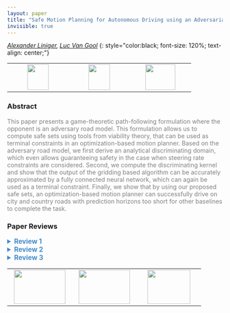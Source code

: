 ```yaml
---
layout: paper
title: "Safe Motion Planning for Autonomous Driving using an Adversarial Road Model"
invisible: true
---
```

*[Alexander Liniger](https://vision.ee.ethz.ch/people-details.MTQ4MzY1.TGlzdC8zMjQ3LC0xOTcxNDY1MTc4.html), [Luc Van Gool](https://vision.ee.ethz.ch/people-details.OTAyMzM=.TGlzdC8zMjQ4LC0xOTcxNDY1MTc4.html)*
{: style="color:black; font-size: 120%; text-align: center;"}

<table width="30%"> <tr>
<td style="width: 20%; text-align: center;"><a href="http://www.roboticsproceedings.org/rss16/p044.pdf"><img src="{{ site.baseurl }}/images/paper_link.png"
width = "50"  height = "60"/> </a> </td>

<td style="width: 20%; text-align: center;"><a href="https://github.com/alexliniger/AdversarialRoadModel"><img src="{{ site.baseurl }}/images/software_link.png"
width = "50"  height = "60"/> </a> </td>

<td style="width: 20%; text-align: center;"><a href="nan"><img src="{{ site.baseurl }}/images/pheedloop_link.png"
width = "70"  height = "60"/> </a> </td>

</tr></table>

### Abstract
<html><p style="color:gray; font-size: 100%; text-align: justified;">
This paper presents a game-theoretic path-following formulation where the opponent is an adversary road model. This formulation allows us to compute safe sets using tools from viability theory, that can be used as terminal constraints in an optimization-based motion planner. Based on the adversary road model, we first derive an analytical discriminating domain, which even allows guaranteeing safety in the case when steering rate constraints are considered. Second, we compute the discriminating kernel and show that the output of the gridding based algorithm can be accurately approximated by a fully connected neural network, which can again be used as a terminal constraint. Finally, we show that by using our proposed safe sets, an optimization-based motion planner can successfully drive on city and country roads with prediction horizons too short for other baselines to complete the task.
</p></html>

### Paper Reviews
<details><summary style="font-size:110%; color:#438BCA; cursor: pointer;"><b> Review 1</b></summary>
<p style="color:gray; font-size: 100%; text-align: justified; white-space: pre-line">
In general I believe this is a nice paper that is well-written.  I worry that there is not a lot of novelty, and the parts that are new to me (using a function approximation over different bounds on the disturbance) are not rigorous enough to guarantee safety.  I think this paper would be better suited for a conference like ICRA or IROS.

Notes on related work: 
Contrary to the authors’ assertion, I believe that guaranteed following of a path is studied quite a bit, often by using an adversarial game formulation similar to the one proposed in this paper. Some examples:
Majumdar, Anirudha, and Russ Tedrake. "Funnel libraries for real-time robust feedback motion planning." The International Journal of Robotics Research 36.8 (2017): 947-982.
Herbert, Sylvia L., et al. "FaSTrack: A modular framework for fast and guaranteed safe motion planning." 2017 IEEE 56th Annual Conference on Decision and Control (CDC). IEEE, 2017.
Singh, Sumeet, et al. "Robust online motion planning via contraction theory and convex optimization." 2017 IEEE International Conference on Robotics and Automation (ICRA). IEEE, 2017.
Smith, Stanley W., He Yin, and Murat Arcak. "Continuous abstraction of nonlinear systems using sum-of-squares programming." 2019 IEEE International Conference on Decision and Control (CDC). IEEE, 2019.

Questions
- I am unclear what the general assumptions on the dynamics might be.  In this paper a discrete bicycle model is used with steering and acceleration inputs
Why is the information pattern giving an advantage to the control player, rather than the disturbance?
- In (7), are assuming we have a discrete set of control and disturbance actions?  If so, how finely discretized are they?  How does this affect the computation of the set?  Later you say that they are discretized.  Can you comment more on how the discretization affects the computation? 
- How did you choose the discretization of the state space?  What impact does that have on the computation?
- Why did the computation times vary so much?
- Do you have any theory on if the sets will be guaranteed to be continuous across a continuous range of k_max? This is an assumption that seems to be made
- I don’t see how the neural net implementation is guaranteed to not have false positives (where I define false positives as assuming a state is safe when it is not).  In fact, in the tests each method did in fact have false positives.  Given that this paper’s emphasis is on safety and recursive feasibility, I think this should be addressed.
</p> </details>

<details><summary style="font-size:110%; color:#438BCA; cursor: pointer;"><b> Review 2</b></summary>
<p style="color:gray; font-size: 100%; text-align: justified; white-space: pre-line">
This paper is well-written and introduces a novel approach to address the design of the terminal constraint for nonlinear MPC. The application considered in this paper is path following. While the method and result presented in this paper are all convincing, there are some suggestion to improve the paper.

#1
Presentation of the results. I would suggest to make the subplots in Fig. 5 and 6 landscape instead of portrait. Currently, it is very hard to see the details in a printed version.

#2
What is the difference between the mixed dynamic-kinematic model and the model in (1)? Is the purpose here to test the robustness of the method on a mismatched model?

#3
Need to add unit to Table VI.

#4
Extendability of the method to other dynamic models and under collision avoidance constraint?
</p> </details>

<details><summary style="font-size:110%; color:#438BCA; cursor: pointer;"><b> Review 3</b></summary>
<p style="color:gray; font-size: 100%; text-align: justified; white-space: pre-line">
The most original part is the problem formulation of safe motion planing in autonomous driving as a game between the motion planner, which aims to follow the road unknown ahead, and the road as adversarial player with bounded curvature, which aims to get the car off road. Under this formulation, the paper employs viability theory and game theory to design a motion planner to follow a path with safety guarantee. Both analysis and MPC simulations are provided to validate the proposed algorithm. Overall, it is a nice contribution to safe planning in autonomous driving.
</p> </details>

<table width="100%"><tr><td style="width: 30%; text-align: center;"><a href="{{ site.baseurl }}/program/papers/43"> <img src="{{ site.baseurl }}/images/previous_icon.png" width = "120"  height = "80"/> </a> </td>

<td style="width: 30%; text-align: center;"><a href="{{ site.baseurl }}/program/papers"> <img src="{{ site.baseurl }}/images/overview_icon.png" width = "120"  height = "80"/> </a> </td> 

<td style="width: 30%; text-align: center;"><a href="{{ site.baseurl }}/program/papers/45"> <img src="{{ site.baseurl }}/images/next_icon.png" width = "100"  height = "80"/> </a> </td> 

</tr></table>

